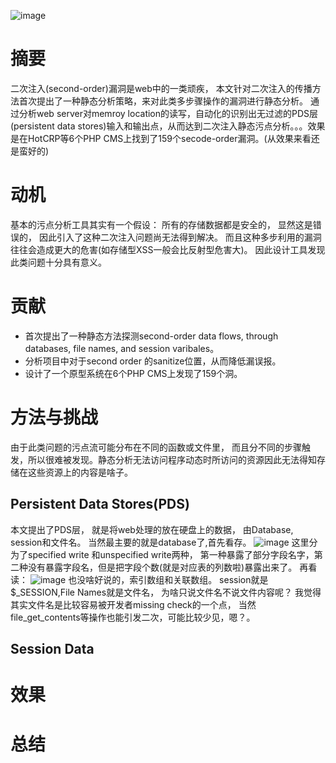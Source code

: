 ![image](https://user-images.githubusercontent.com/3693435/124377901-1ac80300-dce1-11eb-8f93-5086fc98fd16.png)


# 摘要
二次注入(second-order)漏洞是web中的一类顽疾， 本文针对二次注入的传播方法首次提出了一种静态分析策略，来对此类多步骤操作的漏洞进行静态分析。 通过分析web server对memroy location的读写，自动化的识别出无过滤的PDS层(persistent data stores)输入和输出点，从而达到二次注入静态污点分析。。。效果是在HotCRP等6个PHP CMS上找到了159个secode-order漏洞。(从效果来看还是蛮好的)


# 动机
基本的污点分析工具其实有一个假设： 所有的存储数据都是安全的， 显然这是错误的， 因此引入了这种二次注入问题尚无法得到解决。 而且这种多步利用的漏洞往往会造成更大的危害(如存储型XSS一般会比反射型危害大)。 因此设计工具发现此类问题十分具有意义。 


# 贡献
- 首次提出了一种静态方法探测second-order data flows, through databases, file names, and session varibales。
- 分析项目中对于second order 的sanitize位置，从而降低漏误报。
- 设计了一个原型系统在6个PHP CMS上发现了159个洞。


# 方法与挑战
由于此类问题的污点流可能分布在不同的函数或文件里， 而且分不同的步骤触发，所以很难被发现。静态分析无法访问程序动态时所访问的资源因此无法得知存储在这些资源上的内容是啥子。

## Persistent Data Stores(PDS)
本文提出了PDS层， 就是将web处理的放在硬盘上的数据， 由Database, session和文件名。
当然最主要的就是database了,首先看存。
![image](https://user-images.githubusercontent.com/3693435/124444916-a90bba00-ddb1-11eb-8d99-d190ba92186a.png)
这里分为了specified write 和unspecified write两种， 第一种暴露了部分字段名字，第二种没有暴露字段名，但是把字段个数(就是对应表的列数啦)暴露出来了。 再看读：
![image](https://user-images.githubusercontent.com/3693435/124445226-f1c37300-ddb1-11eb-8841-2097e9cc02e5.png)
也没啥好说的，索引数组和关联数组。
session就是$_SESSION,File Names就是文件名， 为啥只说文件名不说文件内容呢？ 我觉得其实文件名是比较容易被开发者missing check的一个点， 当然file_get_contents等操作也能引发二次，可能比较少见，嗯？。 


## Session Data



# 效果

# 总结

